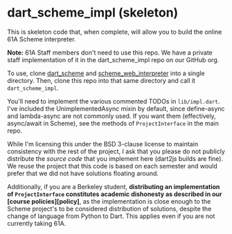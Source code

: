 # dart_scheme_impl (skeleton)

This is skeleton code that, when complete, will allow you to build the online
61A Scheme interpreter.

**Note:** 61A Staff members don't need to use this repo. We have a private staff
implementation of it in the dart_scheme_impl repo on our GitHub org.

To use, clone [dart_scheme][] and [scheme_web_interpreter][] into a single
directory. Then, clone this repo into that same directory and call it
`dart_scheme_impl`.

You'll need to implement the various commented TODOs in `lib/impl.dart`.
I've included the UnimplementedAsync mixin by default, since define-async and
lambda-async are not commonly used. If you want them (effectively, async/await
in Scheme), see the methods of `ProjectInterface` in the main repo.

While I'm licensing this under the BSD 3-clause license to maintain consistency
with the rest of the project, I ask that you please do not publicly distribute
the *source code* that you implement here (dart2js builds are fine). We reuse
the project that this code is based on each semester and would prefer that we
did not have solutions floating around.

Additionally, if you are a Berkeley student, **distributing an implementation of
`ProjectInterface` constitutes academic dishonesty as described in our
[course policies][policy]**, as the implementation is close enough to the Scheme
project's to be considered distribution of solutions, despite the change of
language from Python to Dart. This applies even if you are not currently taking
61A.


[dart_scheme]: https://github.com/Cal-CS-61A-Staff/dart_scheme
[scheme_web_interpreter]: https://github.com/Cal-CS-61A-Staff/scheme_web_interpreter
[project]: http://fa17.cs61a.org
